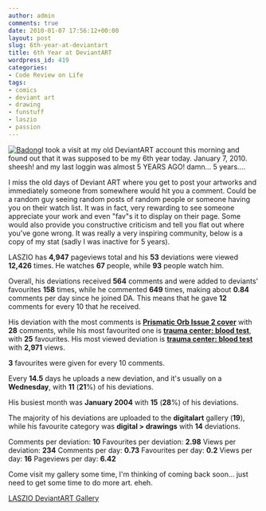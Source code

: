 ```yaml
---
author: admin
comments: true
date: 2010-01-07 17:56:12+00:00
layout: post
slug: 6th-year-at-deviantart
title: 6th Year at DeviantART
wordpress_id: 419
categories:
- Code Review on Life
tags:
- comics
- deviant art
- drawing
- funstuff
- laszio
- passion
---
```


[![Badong](http://www.reengo.com/wp-content/uploads/2010/01/Triangle_Trauma_Cover_Art_by_LASZIO-236x300.jpg)](http://www.reengo.com/wp-content/uploads/2010/01/Triangle_Trauma_Cover_Art_by_LASZIO.jpg)I took a visit at my old DeviantART account this morning and found out that it was supposed to be my 6th year today. January 7, 2010. sheesh! and my last loggin was almost 5 YEARS AGO! damn... 5 years....

I miss the old days of Deviant ART where you get to post your artworks and immediately someone from somewhere would hit you a comment. Could be a random guy seeing random posts of random people or someone having you on their watch list. It was in fact, very rewarding to see someone appreciate your work and even "fav"s it to display on their page. Some would also provide you constructive criticism and tell you flat out where you've gone wrong. It was really a very inspiring community, below is a copy of my stat (sadly I was inactive for 5 years).


LASZIO has **4,947** pageviews total and his **53** deviations were viewed **12,426** times. He watches **67** people, while **93** people watch him.




Overall, his deviations received **564** comments and were added to deviants' favourites **158** times, while he commented **649** times, making about **0.84** comments per day since he joined DA. This means that he  gave **12** comments for every 10 that he received.




His deviation with the most comments is **[Prismatic Orb Issue 2 cover]( mce_src=)** with **28** comments, while his most favourited one is **[trauma center: blood test]( mce_src=)**, with **25** favourites. His most viewed deviation is **[trauma center: blood test]( mce_src=)** with **2,971** views.




**3** favourites were given for every 10 comments.




Every **14.5** days he uploads a new deviation, and it's usually on a **Wednesday**, with **11** (**21**%) of his deviations.




His busiest month was **January 2004** with **15** (**28**%) of his deviations.




The majority of his deviations are uploaded to the **digitalart** gallery (**19**), while his favourite category was **digital > drawings** with **14** deviations.




Comments per deviation: **10**
Favourites per deviation: **2.98**
Views per deviation: **234**
Comments per day: **0.73**
Favourites per day: **0.2**
Views per day: **16**
Pageviews per day: **6.42**


Come visit my gallery some time, I'm thinking of coming back soon... just need to get some time to do more art. eheh.

[LASZIO DeviantART Gallery](http://laszio.deviantart.com)
